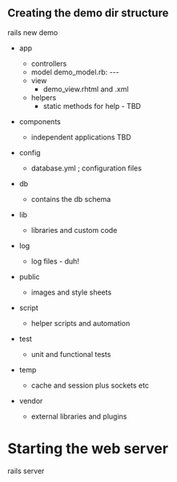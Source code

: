 ## Creating the demo dir structure

rails new demo


- app
	- controllers
	- model
		demo_model.rb: --- 
	- view
		- demo_view.rhtml and .xml
	- helpers
		- static methods for help - TBD


- components
	- independent applications TBD

- config
	- database.yml ; configuration files

- db 
	- contains the db schema

- lib
	- libraries and custom code

- log
	- log files - duh!

- public
	- images and style sheets

- script 
	- helper scripts and automation

- test
	- unit and functional tests

- temp
	- cache and session plus sockets etc

- vendor
	- external libraries and plugins



# Starting the web server 

rails server

